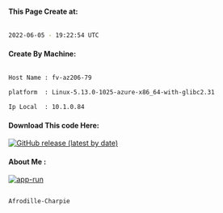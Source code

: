 
   
#### This Page Create at:

```bash

2022-06-05 - 19:22:54 UTC

```

#### Create By Machine:

```bash

Host Name : fv-az206-79

platform  : Linux-5.13.0-1025-azure-x86_64-with-glibc2.31

Ip Local  : 10.1.0.84

```
#### Download This code Here:

[![GitHub release (latest by date)](https://img.shields.io/github/v/release/Afrodille-Charpie/App-Run-1?style=for-the-badge&label=Download)](https://github.com/Afrodille-Charpie/App-Run-1/releases) 

</p> 

#### About Me :

[![app-run](https://github.com/Afrodille-Charpie/App-Run-1/actions/workflows/app-run.yml/badge.svg)](https://github.com/Afrodille-Charpie/App-Run-1/actions/workflows/app-run.yml)

```bash

Afrodille-Charpie

```

